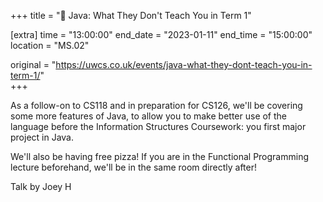 +++
title = "🎤 Java: What They Don't Teach You in Term 1"

[extra]
time = "13:00:00"
end_date = "2023-01-11"
end_time = "15:00:00"
location = "MS.02"

original = "https://uwcs.co.uk/events/java-what-they-dont-teach-you-in-term-1/"    
+++

As a follow-on to CS118 and in preparation for CS126, we'll be covering some more features of Java, to allow you to make better use of the language before the Information Structures Coursework: you first major project in Java.

We'll also be having free pizza! If you are in the Functional Programming lecture beforehand, we'll be in the same room directly after!

Talk by Joey H
